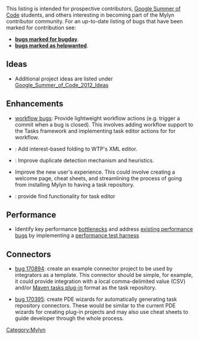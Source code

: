 This listing is intended for prospective contributors, [Google Summer of
Code](Mylyn/SOC "wikilink") students, and others interesting in becoming
part of the Mylyn contributor community. For an up-to-date listing of
bugs that have been marked for contribution see:

  - **[bugs marked for
    bugday](https://bugs.eclipse.org/bugs/buglist.cgi?query_format=advanced&short_desc_type=allwordssubstr&short_desc=&product=Mylyn&long_desc_type=allwordssubstr&long_desc=&bug_file_loc_type=allwordssubstr&bug_file_loc=&keywords_type=allwords&keywords=bugday&bug_status=NEW&bug_status=ASSIGNED&bug_status=REOPENED&emailtype1=substring&email1=&emailtype2=substring&email2=&bugidtype=include&bug_id=&votes=&chfieldfrom=&chfieldto=Now&chfieldvalue=&cmdtype=doit&order=Reuse+same+sort+as+last+time&field0-0-0=noop&type0-0-0=noop&value0-0-0=)**.
  - **[bugs marked as
    helpwanted](https://bugs.eclipse.org/bugs/buglist.cgi?query_format=advanced&short_desc_type=allwordssubstr&short_desc=&product=Mylyn&long_desc_type=allwordssubstr&long_desc=&bug_file_loc_type=allwordssubstr&bug_file_loc=&keywords_type=allwords&keywords=helpwanted&bug_status=NEW&bug_status=ASSIGNED&bug_status=REOPENED&emailtype1=substring&email1=&emailtype2=substring&email2=&bugidtype=include&bug_id=&votes=&chfieldfrom=&chfieldto=Now&chfieldvalue=&cmdtype=doit&order=Reuse+same+sort+as+last+time&field0-0-0=noop&type0-0-0=noop&value0-0-0=)**.

## Ideas

  - Additional project ideas are listed under
    [Google_Summer_of_Code_2012_Ideas](Google_Summer_of_Code_2012_Ideas "wikilink")

## Enhancements

  - [workflow
    bugs](https://bugs.eclipse.org/bugs/buglist.cgi?query_format=specific&order=relevance+desc&bug_status=__open__&product=Mylyn&content=%5Bworkflow%5D):
    Provide lightweight workflow actions (e.g. trigger a commit when a
    bug is closed). This involves adding workflow support to the Tasks
    framework and implementing task editor actions for for workflow.

<!-- end list -->

  - : Add interest-based folding to WTP's XML editor.

<!-- end list -->

  - : Improve duplicate detection mechanism and heuristics.

<!-- end list -->

  - Improve the new user's experience. This could involve creating a
    welcome page, cheat sheets, and streamlining the process of going
    from installing Mylyn to having a task repository.

<!-- end list -->

  - : provide find functionality for task editor

## Performance

  - Identify key performance
    [bottlenecks](http://wiki.eclipse.org/index.php/Performance_Bloopers)
    and address [existing performance
    bugs](https://bugs.eclipse.org/bugs/buglist.cgi?query_format=advanced&short_desc_type=allwordssubstr&short_desc=%5Bperformance%5D&product=Mylyn&component=Core&component=Doc&component=Java&component=Jira&component=Monitor&component=Tasks&component=Trac&component=UI&component=Web&long_desc_type=allwordssubstr&long_desc=&bug_file_loc_type=allwordssubstr&bug_file_loc=&status_whiteboard_type=allwordssubstr&status_whiteboard=&keywords_type=allwords&keywords=&bug_status=UNCONFIRMED&bug_status=NEW&bug_status=ASSIGNED&bug_status=REOPENED&emailtype1=substring&email1=&emailtype2=notregexp&email2=&bugidtype=include&bug_id=&votes=&chfieldfrom=&chfieldto=Now&chfieldvalue=&cmdtype=doit&order=Reuse+same+sort+as+last+time&field0-0-0=noop&type0-0-0=noop&value0-0-0=)
    by implementing a [performance test
    harness](https://bugs.eclipse.org/bugs/show_bug.cgi?id=116487)

## Connectors

  - [bug 170894](https://bugs.eclipse.org/bugs/show_bug.cgi?id=170894):
    create an example connector project to be used by integrators as a
    template. This connector should be simple, for example, it could
    provide integration with a local comma-delimited value (CSV) and/or
    [Maven tasks
    plug-in](http://maven-plugins.sourceforge.net/maven-tasks-plugin/)
    format as the task repository.

<!-- end list -->

  - [bug 170395](https://bugs.eclipse.org/bugs/show_bug.cgi?id=170395):
    create PDE wizards for automatically generating task repository
    connectors. These would be similar to the current PDE wizards for
    creating plug-in projects and may also use cheat sheets to guide
    developer through the whole process.

[Category:Mylyn](Category:Mylyn "wikilink")